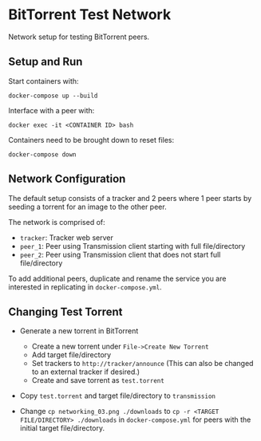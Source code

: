 # BitTorrent Test Network

Network setup for testing BitTorrent peers.

## Setup and Run

Start containers with:

    docker-compose up --build

Interface with a peer with:

    docker exec -it <CONTAINER ID> bash

Containers need to be brought down to reset files:

    docker-compose down

## Network Configuration

The default setup consists of a tracker and 2 peers where
1 peer starts by seeding a torrent for an image to the
other peer.

The network is comprised of:
  - `tracker`: Tracker web server
  - `peer_1`: Peer using Transmission client starting with full file/directory
  - `peer_2`: Peer using Transmission client that does not start full file/directory

To add additional peers, duplicate and rename the service you are interested in replicating
in `docker-compose.yml`.

## Changing Test Torrent

- Generate a new torrent in BitTorrent
  - Create a new torrent under `File->Create New Torrent`
  - Add target file/directory
  - Set trackers to `http://tracker/announce` (This can also be changed to an external tracker if desired.)
  - Create and save torrent as `test.torrent`

- Copy `test.torrent` and target file/directory to `transmission`

- Change `cp networking_03.png ./downloads` to `cp -r <TARGET FILE/DIRECTORY> ./downloads` in `docker-compose.yml`
for peers with the initial target file/directory.